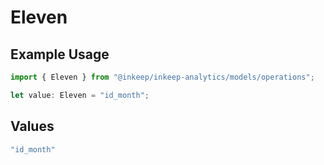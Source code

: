 # Eleven

## Example Usage

```typescript
import { Eleven } from "@inkeep/inkeep-analytics/models/operations";

let value: Eleven = "id_month";
```

## Values

```typescript
"id_month"
```